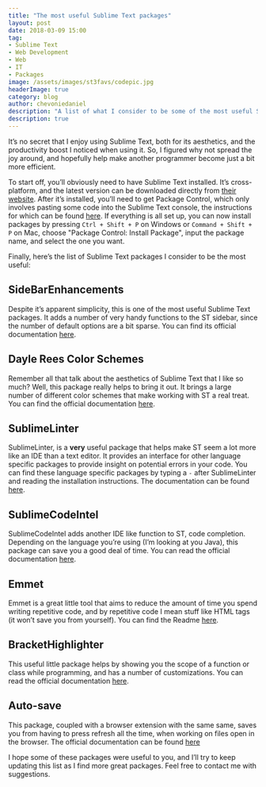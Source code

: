 ```yaml
---
title: "The most useful Sublime Text packages"
layout: post
date: 2018-03-09 15:00
tag:
- Sublime Text
- Web Development
- Web
- IT
- Packages
image: /assets/images/st3favs/codepic.jpg
headerImage: true
category: blog
author: chevoniedaniel
description: "A list of what I consider to be some of the most useful Sublime Text packages."
description: true
---
```


It’s no secret that I enjoy using Sublime Text, both for its aesthetics, and the productivity boost I noticed when using it. So, I figured why not spread the joy around, and hopefully help make another programmer become just a bit more efficient.

To start off, you’ll obviously need to have Sublime Text installed. It’s cross-platform, and the latest version can be downloaded directly from [their website](https://www.sublimetext.com/3). After it’s installed, you’ll need to get Package Control, which only involves pasting some code into the Sublime Text console, the instructions for which can be found [here](https://packagecontrol.io/installation). If everything is all set up, you can now install packages by pressing `Ctrl + Shift + P` on Windows or `Command + Shift + P` on Mac, choose "Package Control: Install Package", input the package name, and select the one you want.

Finally, here’s the list of Sublime Text packages I consider to be the most useful:

## Side​Bar​Enhancements
Despite it’s apparent simplicity, this is one of the most useful Sublime Text packages. It adds a number of very handy functions to the ST sidebar, since the number of default options are a bit sparse. You can find its official documentation [here](https://packagecontrol.io/packages/SideBarEnhancements).


## Dayle Rees Color Schemes
Remember all that talk about the aesthetics of Sublime Text that I like so much? Well, this package really helps to bring it out. It brings a large number of different color schemes that make working with ST a real treat. You can find the official documentation [here](https://packagecontrol.io/packages/Dayle%20Rees%20Color%20Schemes).


## SublimeLinter
SublimeLinter, is a **very** useful package that helps make ST seem a lot more like an IDE than a text editor. It provides an interface for other language specific packages to provide insight on potential errors in your code. You can find these language specific packages by typing a `-` after SublimeLinter and reading the installation instructions. The documentation can be found [here](https://packagecontrol.io/packages/SublimeLinter).


## Sublime​Code​Intel
Sublime​Code​Intel adds another IDE like function to ST, code completion. Depending on the language you’re using (I’m looking at you Java), this package can save you a good deal of time. You can read the official documentation [here](https://packagecontrol.io/packages/SublimeCodeIntel).


## Emmet
Emmet is a great little tool that aims to reduce the amount of time you spend writing repetitive code, and by repetitive code I mean stuff like HTML tags (it won’t save you from yourself). You can find the Readme [here](https://packagecontrol.io/packages/Emmet).


## Bracket​Highlighter
This useful little package helps by showing you the scope of a function or class while programming, and has a number of customizations. You can read the official documentation [here](https://packagecontrol.io/packages/BracketHighlighter).


## Auto-save
This package, coupled with a browser extension with the same same, saves you from having to press refresh all the time, when working on files open in the browser. The official documentation can be found [here](https://packagecontrol.io/packages/auto-save)


I hope some of these packages were useful to you, and I’ll try to keep updating this list as I find more great packages. Feel free to contact me with suggestions.
